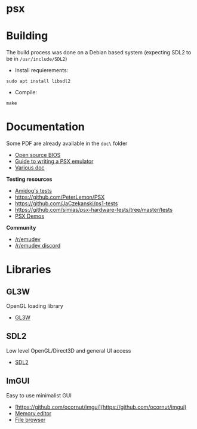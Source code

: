 # psx

# Building

The build process was done on a Debian based system (expecting SDL2 to be in `/usr/include/SDL2`)

* Install requierements:
```
sudo apt install libsdl2
```

* Compile:
```
make
```

# Documentation

Some PDF are already available in the `doc\` folder

* [Open source BIOS](https://github.com/grumpycoders/pcsx-redux/tree/main/src/mips/openbios)
* [Guide to writing a PSX emulator](https://github.com/simias/psx-guide)
* [Various doc](http://hitmen.c02.at/html/psx_docs.html)

**Testing resources**

* [Amidog's tests](https://emulation.gametechwiki.com/index.php/PS1_Tests)
* https://github.com/PeterLemon/PSX
* https://github.com/JaCzekanski/ps1-tests
* https://github.com/simias/psx-hardware-tests/tree/master/tests
* [PSX Demos](https://www.pouet.net/prodlist.php?order=thumbup&platform%5B0%5D=Playstation&page=1)

**Community**

* [/r/emudev](https://www.reddit.com/r/EmuDev/)
* [/r/emudev discord](https://discord.gg/7nuaqZ2)

# Libraries

## GL3W

OpenGL loading library

* [GL3W](https://github.com/skaslev/gl3w)

## SDL2

Low level OpenGL/Direct3D and general UI access

* [SDL2](https://www.libsdl.org/download-2.0.php)

## ImGUI

Easy to use minimalist GUI

* [https://github.com/ocornut/imgui](https://github.com/ocornut/imgui)
* [Memory editor](https://github.com/ocornut/imgui_club)
* [File browser](https://github.com/AirGuanZ/imgui-filebrowser)
